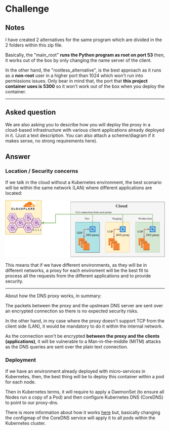 # Challenge

## Notes

I have created 2 alternatives for the same program which are divided in the 2 folders within this zip file.

Basically, the "main_root" **runs the Python program as root on port 53** then, it works out of the box by only changing the name server of the client.

In the other hand, the "rootless_alternative", is the best approach as it runs as a **non-root** user in a higher port than 1024 which won't run into permissions issues. Only bear in mind that, the port that **this project container uses is 5300** so it won't work out of the box when you deploy the container.

---

## Asked question

We are also asking you to describe how you will deploy the proxy in a cloud-based infrastructure with various client applications already deployed in it. (Just a text description. You can also attach a scheme/diagram if it makes sense, no strong requirements here).

## Answer


### Location / Security concerns

If we talk in the cloud without a Kubernetes environment, the best scenario will be within the same network (LAN) where different applications are located:

![Cloud Architecture](/Cloud_architecture_overview.png "Architecture Overview")

This means that if we have different environments, as they will be in different networks, a proxy for each enviroment will be the best fit to process all the requests from the different applications and to provide security.

---

About how the DNS proxy works, in summary:

The packets between the proxy and the upstream DNS server are sent over an encrypted connection so there is no expected security risks.

In the other hand, in my case where the proxy doesn't support TCP from the client side (LAN), it would be mandatory to do it within the internal network.

As the connection won't be encrypted **between the proxy and the clients (applications)**, it will be vulnerable to a Man-in-the-middle (MITM) attacks as the DNS queries are sent over the plain text connection.

### Deployment

If we have an environment already deployed with micro-services in Kubernetes, then, the best thing will be to deploy this container within a pod for each node.

Then in Kubernetes terms, it will require to apply a DaemonSet (to ensure all Nodes run a copy of a Pod) and then configure Kubernetes DNS (CoreDNS) to point to our proxy-dns.

There is more information about how it works [here](https://kubernetes.io/docs/tasks/administer-cluster/dns-custom-nameservers/) but, basically changing the configmap of the CoreDNS service will apply it to all pods within the Kubernetes cluster.
